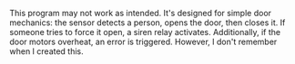 This program may not work as intended. It's designed for simple door mechanics: the sensor detects a person, opens the door, then closes it. If someone tries to force it open, a siren relay activates. Additionally, if the door motors overheat, an error is triggered. However, I don't remember when I created this.
